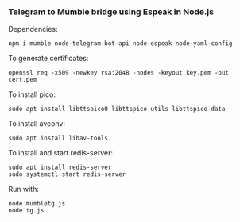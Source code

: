 ### Telegram to Mumble bridge using Espeak in Node.js

Dependencies:

    npm i mumble node-telegram-bot-api node-espeak node-yaml-config

To generate certificates:

    openssl req -x509 -newkey rsa:2048 -nodes -keyout key.pem -out cert.pem

To install pico:

    sudo apt install libttspico0 libttspico-utils libttspico-data

To install avconv:

    sudo apt install libav-tools

To install and start redis-server:

    sudo apt install redis-server
    sudo systemctl start redis-server

Run with:

    node mumbletg.js
    node tg.js

